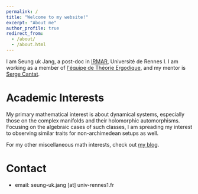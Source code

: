 ```yaml
---
permalink: /
title: "Welcome to my website!"
excerpt: "About me"
author_profile: true
redirect_from: 
  - /about/
  - /about.html
---
```


<!-- [academicpages template](https://github.com/academicpages/academicpages.github.io) -->

I am Seung uk Jang, a post-doc in [IRMAR](https://irmar.univ-rennes.fr/en), Université de Rennes I. I am working as a member of [l'équipe de Théorie Ergodique](https://irmar.univ-rennes.fr/membres-du-pole-aleatoire#p-205), and my mentor is [Serge Cantat](https://perso.univ-rennes1.fr/serge.cantat/).


# Academic Interests
My primary mathematical interest is about dynamical systems, especially those on the complex manifolds and their holomorphic automorphisms. Focusing on the algebraic cases of such classes, I am spreading my interest to observing similar traits for non-archimedean setups as well.

For my other miscellaneous math interests, check out [my blog](https://seungukj.github.io/blog/).

# Contact
 * email: seung-uk.jang [at] univ-rennes1.fr 
